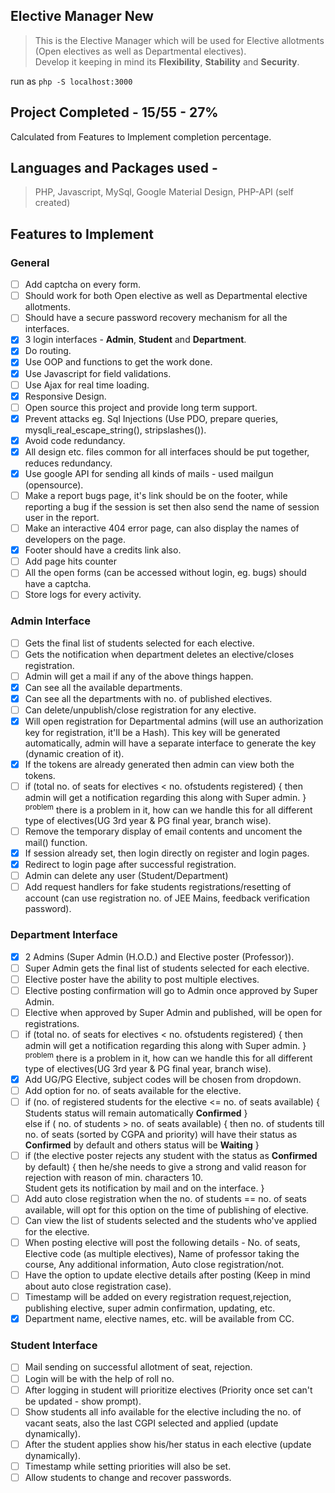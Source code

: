 ## Elective Manager New
> This is the Elective Manager which will be used for Elective allotments (Open electives as well as Departmental electives). <br>
> Develop it keeping in mind its **Flexibility**, **Stability** and **Security**.

run as `php -S localhost:3000`

## Project Completed - **15/55 - 27%**
Calculated from Features to Implement completion percentage.

## Languages and Packages used -
> PHP, Javascript, MySql, Google Material Design, PHP-API (self created)

## Features to Implement

### **General**
- [ ] Add captcha on every form.
- [ ] Should work for both Open elective as well as Departmental elective allotments.
- [ ] Should have a secure password recovery mechanism for all the interfaces.
- [x] 3 login interfaces - **Admin**, **Student** and **Department**.
- [x] Do routing.
- [x] Use OOP and functions to get the work done.
- [x] Use Javascript for field validations.
- [ ] Use Ajax for real time loading.
- [x] Responsive Design.
- [ ] Open source this project and provide long term support.
- [x] Prevent attacks eg. Sql Injections (Use PDO, prepare queries, mysqli_real_escape_string(), stripslashes()).
- [x] Avoid code redundancy.
- [x] All design etc. files common for all interfaces should be put together, reduces redundancy.
- [x] Use google API for sending all kinds of mails - used mailgun (opensource).
- [ ] Make a report bugs page, it's link should be on the footer, while reporting a bug if the session is set then also send the name of session user in the report.
- [ ] Make an interactive 404 error page, can also display the names of developers on the page.
- [x] Footer should have a credits link also.
- [ ] Add page hits counter
- [	] All the open forms (can be accessed without login, eg. bugs) should have a captcha.
- [ ] Store logs for every activity.

### **Admin Interface**
- [ ] Gets the final list of students selected for each elective.
- [ ] Gets the notification when department deletes an elective/closes registration.
- [ ] Admin will get a mail if any of the above things happen.
- [x] Can see all the available departments.
- [x] Can see all the departments with no. of published electives.
- [ ] Can delete/unpublish/close registration for any elective.
- [x] Will open registration for Departmental admins (will use an authorization key for registration, it'll be a Hash). This key will be generated automatically, admin will have a separate interface to generate the key (dynamic creation of it).
- [x] If the tokens are already generated then admin can view both the tokens.
- [ ] if (total no. of seats for electives < no. ofstudents registered) { then admin will get a notification regarding this along with Super admin. } <sup>problem</sup> there is a problem in it, how can we handle this for all different type of electives(UG 3rd year & PG final year, branch wise).
- [ ] Remove the temporary display of email contents and uncoment the mail() function.
- [x] If session already set, then login directly on register and login pages.
- [x] Redirect to login page after successful registration.
- [ ] Admin can delete any user (Student/Department)
- [ ] Add request handlers for fake students registrations/resetting of account (can use registration no. of JEE Mains, feedback verification password).

### **Department Interface**
- [x] 2 Admins (Super Admin (H.O.D.) and Elective poster (Professor)).
- [ ] Super Admin gets the final list of students selected for each elective.
- [ ] Elective poster have the ability to post multiple electives.
- [ ] Elective posting confirmation will go to Admin once approved by Super Admin.
- [ ] Elective when approved by Super Admin and published, will be open for registrations.
- [ ] if (total no. of seats for electives < no. ofstudents registered) { then admin will get a notification regarding this along with Super admin. } <sup>problem</sup> there is a problem in it, how can we handle this for all different type of electives(UG 3rd year & PG final year, branch wise).
- [x] Add UG/PG Elective, subject codes will be chosen from dropdown.
- [ ] Add option for no. of seats available for the elective.
- [ ] if (no. of registered students for the elective <= no. of seats available) { Students status will remain automatically **Confirmed** }<br>
else if ( no. of students > no. of seats available) { then no. of students till no. of seats (sorted by CGPA and priority) will have their status as **Confirmed** by default and others status will be **Waiting** }
- [ ] if (the elective poster rejects any student with the status as **Confirmed** by default) { then he/she needs to give a strong and valid reason for rejection with reason of min. characters 10.<br>Student gets its notification by mail and on the interface. }
- [ ] Add auto close registration when the no. of students == no. of seats available, will opt for this option on the time of publishing of elective.
- [ ] Can view the list of students selected and the students who've applied for the elective.
- [ ] When posting elective will post the following details - No. of seats, Elective code (as multiple electives), Name of professor taking the course, Any additional information, Auto close registration/not.
- [ ] Have the option to update elective details after posting (Keep in mind about auto close registration case).
- [ ] Timestamp will be added on every registration request,rejection, publishing elective, super admin confirmation, updating, etc.
- [x] Department name, elective names, etc. will be available from CC.

### **Student Interface**
- [ ] Mail sending on successful allotment of seat, rejection.
- [ ] Login will be with the help of roll no.
- [ ] After logging in student will prioritize electives (Priority once set can't be updated - show prompt).
- [ ] Show students all info available for the elective including the no. of vacant seats, also the last CGPI selected and applied (update dynamically).
- [ ] After the student applies show his/her status in each elective (update dynamically).
- [ ] Timestamp while setting priorities will also be set.
- [ ] Allow students to change and recover passwords.
